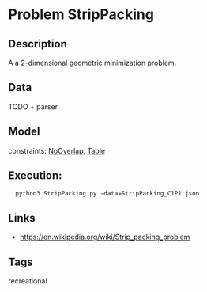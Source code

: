 # Problem StripPacking
## Description
A a 2-dimensional geometric minimization problem.
## Data
TODO + parser

## Model
  constraints: [NoOverlap](http://pycsp.org/documentation/constraints/NoOverlap), [Table](http://pycsp.org/documentation/constraints/Table)

## Execution:
```
  python3 StripPacking.py -data=StripPacking_C1P1.json
```

## Links
 - https://en.wikipedia.org/wiki/Strip_packing_problem

## Tags
  recreational
